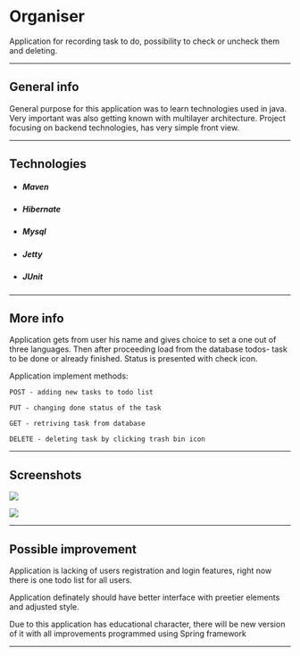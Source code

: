 
# Organiser

Application for recording task to do, possibility to check or uncheck them and deleting.

---

## General info

General purpose for this application was to learn technologies used in java. Very important was also getting known with multilayer architecture. Project focusing on backend technologies, has very simple front view.

---

## Technologies
* ##### Maven
* ##### Hibernate
* ##### Mysql
* ##### Jetty
* ##### JUnit

---

## More info

Application gets from user his name and gives choice to set a one out of three languages. Then after proceeding load from the database todos- task to be done or already finished. Status is presented with check icon.

Application implement methods:

    POST - adding new tasks to todo list

    PUT - changing done status of the task

    GET - retriving task from database

    DELETE - deleting task by clicking trash bin icon

---

## Screenshots

![](https://github.com/JacekSkrok/Organiser/tree/main/src/assets/screens/1.png)


![](https://github.com/JacekSkrok/Organiser/tree/main/src/assets/screens/2.png)

---

## Possible improvement

Application is lacking of users registration and login features, right now there is one todo list for all users.

Application definately should have better interface with preetier elements and adjusted style.

Due to this application has educational character, there will be new version of it with all improvements programmed using Spring framework


---

